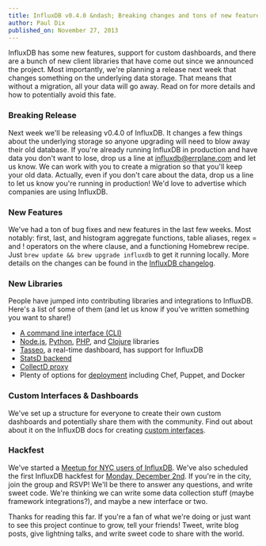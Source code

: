 ```yaml
---
title: InfluxDB v0.4.0 &ndash; Breaking changes and tons of new features
author: Paul Dix
published_on: November 27, 2013
---
```


InfluxDB has some new features, support for custom dashboards, and there are a bunch of new client libraries that have come out since we announced the project. Most importantly, we're planning a release next week that changes something on the underlying data storage. That means that without a migration, all your data will go away. Read on for more details and how to potentially avoid this fate.

### Breaking Release

Next week we'll be releasing v0.4.0 of InfluxDB. It changes a few things about the underlying storage so anyone upgrading will need to blow away their old database. If you're already running InfluxDB in production and have data you don't want to lose, drop us a line at influxdb@errplane.com and let us know. We can work with you to create a migration so that you'll keep your old data. Actually, even if you don't care about the data, drop us a line to let us know you're running in production! We'd love to advertise which companies are using InfluxDB.

### New Features

We've had  a ton of bug fixes and new features in the last few weeks. Most notably: first, last, and histogram aggregate functions, table aliases, regex = and ! operators on the where clause, and a functioning Homebrew recipe. Just `brew update && brew upgrade influxdb` to get it running locally. More details on the changes can be found in the [InfluxDB changelog](https://github.com/influxdb/influxdb/blob/master/CHANGELOG.md).

### New Libraries

People have jumped into contributing libraries and integrations to InfluxDB. Here's a list of some of them (and let us know if you've written something you want to share!)

* [A command line interface (CLI)](https://github.com/FGRibreau/influxdb-cli)
* [Node.js](https://github.com/bencevans/node-influx), [Python](https://github.com/influxdb/influxdb-python), [PHP](https://github.com/crodas/InfluxPHP), and [Clojure](https://github.com/olauzon/capacitor) libraries
* [Tasseo](https://github.com/obfuscurity/tasseo#influxdb), a real-time dashboard, has support for InfluxDB
* [StatsD backend](https://github.com/bernd/statsd-influxdb-backend)
* [CollectD proxy](https://github.com/bpaquet/collectd-influxdb-proxy)
* Plenty of options for [deployment](http://influxdb.org/docs/deployment.html) including Chef, Puppet, and Docker

### Custom Interfaces & Dashboards

We've set up a structure for everyone to create their own custom dashboards and potentially share them with the community. Find out about about it on the InfluxDB docs for creating [custom interfaces](http://influxdb.org/docs/interfaces/).

### Hackfest

We've started a [Meetup for NYC users of InfluxDB](http://www.meetup.com/nyc-influxdb-user-group). We've also scheduled the first InfluxDB hackfest for [Monday, December 2nd](http://www.meetup.com/NYC-InfluxDB-User-Group/events/150732352/). If you're in the city, join the group and RSVP! We'll be there to answer any questions, and write sweet code. We're thinking we can write some data collection stuff (maybe framework integrations?), and maybe a new interface or two.

Thanks for reading this far. If you're a fan of what we're doing or just want to see this project continue to grow, tell your friends! Tweet, write blog posts, give lightning talks, and write sweet code to share with the world.
